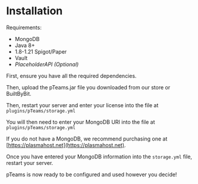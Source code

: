 # Installation

Requirements:

* MongoDB
* Java 8+
* 1.8-1.21 Spigot/Paper
* Vault
* _PlaceholderAPI (Optional)_



First, ensure you have all the required dependencies.

Then, upload the pTeams.jar file you downloaded from our store or BuiltByBit.

Then, restart your server and enter your license into the file at `plugins/pTeams/storage.yml`

You will then need to enter your MongoDB URI into the file at `plugins/pTeams/storage.yml`

If you do not have a MongoDB, we recommend purchasing one at [https://plasmahost.net](https://plasmahost.net).

Once you have entered your MongoDB information into the `storage.yml` file, restart your server.

pTeams is now ready to be configured and used however you decide!
